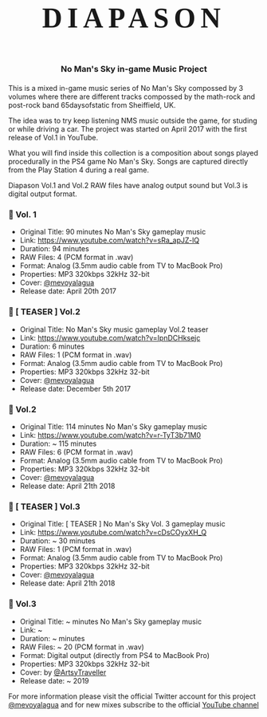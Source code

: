 
[@mevoyalagua]: https://twitter.com/mevoyalagua
[@ArtsyTraveller]: https://twitter.com/ArtsyTraveller
[YouTube channel]: https://www.youtube.com/channel/UCJ3RtT1jYFfiDVekhw_VtGQ

[Diapason Vol. 1]: https://www.youtube.com/watch?v=sRa_apJZ-lQ
[Diapason Vol. 2 (TEASER)]: https://www.youtube.com/watch?v=IpnDCHksejc
[Diapason Vol. 2]: https://www.youtube.com/watch?v=r-TyT3b71M0
[Diapason Vol. 3 (TEASER)]: https://www.youtube.com/watch?v=cDsCOyxXH_Q
[Diapason Vol. 3]: https://www.youtube.com/

# <div style="text-align: center; letter-spacing: 10px;font-family: 'Lucida Console';font-size: 2em">DIAPASON</div>

### <div style="border: none; margin: 60px 0 20px;text-align: center;">No Man's Sky in-game Music Project</div>

This is a mixed in-game music series of No Man's Sky compossed by 3 volumes where there are different tracks compossed by the math-rock and post-rock band 65daysofstatic from Sheiffield, UK.

The idea was to try keep listening NMS music outside the game, for studing or while driving a car. The project was started on April 2017 with the first release of Vol.1 in YouTube.

What you will find inside this collection is a composition about songs played procedurally in the PS4 game No Man's Sky. Songs are captured directly from the Play Station 4 during a real game.

Diapason Vol.1 and Vol.2 RAW files have analog output sound but Vol.3 is digital output format.

### :musical_keyboard: Vol. 1

- Original Title: 90 minutes No Man's Sky gameplay music<br>
- Link: https://www.youtube.com/watch?v=sRa_apJZ-lQ<br>
- Duration: 94 minutes<br>
- RAW Files: 4 (PCM format in .wav)<br>
- Format: Analog (3.5mm audio cable from TV to MacBook Pro)<br>
- Properties: MP3 320kbps 32kHz 32-bit<br>
- Cover: [@mevoyalagua]<br>
- Release date: April 20th 2017

### :musical_keyboard: [ TEASER ] Vol.2

- Original Title: No Man's Sky music gameplay Vol.2 teaser<br>
- Link: https://www.youtube.com/watch?v=IpnDCHksejc<br>
- Duration: 6 minutes<br>
- RAW Files: 1 (PCM format in .wav)<br>
- Format: Analog (3.5mm audio cable from TV to MacBook Pro)<br>
- Properties: MP3 320kbps 32kHz 32-bit<br>
- Cover: [@mevoyalagua]<br>
- Release date: December 5th 2017

### :musical_keyboard: Vol.2

- Original Title: 114 minutes No Man's Sky gameplay music<br>
- Link: https://www.youtube.com/watch?v=r-TyT3b71M0<br>
- Duration: ~ 115 minutes<br>
- RAW Files: 6 (PCM format in .wav)<br>
- Format: Analog (3.5mm audio cable from TV to MacBook Pro)<br>
- Properties: MP3 320kbps 32kHz 32-bit<br>
- Cover: [@mevoyalagua]<br>
- Release date: April 21th 2018

### :musical_keyboard: [ TEASER ] Vol.3

- Original Title: [ TEASER ] No Man's Sky Vol. 3 gameplay music<br>
- Link: https://www.youtube.com/watch?v=cDsCOyxXH_Q<br>
- Duration: ~ 30 minutes<br>
- RAW Files: 1 (PCM format in .wav)<br>
- Format: Analog (3.5mm audio cable from TV to MacBook Pro)<br>
- Properties: MP3 320kbps 32kHz 32-bit<br>
- Cover: [@mevoyalagua]<br>
- Release date: April 21th 2018

### :musical_keyboard: Vol.3

- Original Title: ~ minutes No Man's Sky gameplay music<br>
- Link: ~ <br>
- Duration: ~ minutes<br>
- RAW Files: ~ 20 (PCM format in .wav)<br>
- Format: Digital output (directly from PS4 to MacBook Pro)<br>
- Properties: MP3 320kbps 32kHz 32-bit<br>
- Cover: by [@ArtsyTraveller]<br>
- Release date: ~ 2019

For more information please visit the official Twitter account for this project [@mevoyalagua] and for new mixes subscribe to the official [YouTube channel]